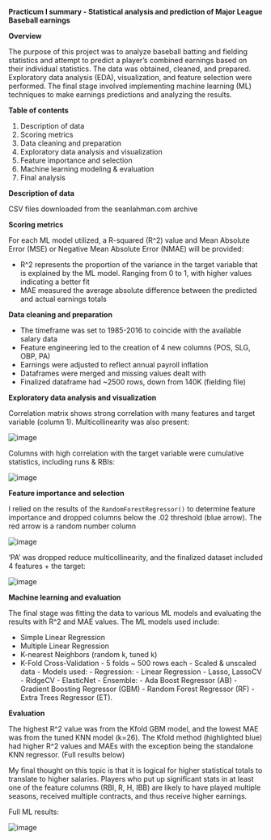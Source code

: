 **Practicum I summary - Statistical analysis and prediction of Major League Baseball earnings**

**Overview**

The purpose of this project was to analyze baseball batting and fielding statistics and attempt to predict a player’s combined earnings based on their individual statistics. The data was obtained, cleaned, and prepared. Exploratory data analysis (EDA), visualization, and feature selection were performed. The final stage involved implementing machine learning (ML) techniques to make earnings predictions and analyzing the results.

**Table of contents**

1.	Description of data
2.	Scoring metrics
3.	Data cleaning and preparation
4.	Exploratory data analysis and visualization
5.	Feature importance and selection
6.	Machine learning modeling & evaluation
7.	Final analysis

**Description of data**

CSV files downloaded from the seanlahman.com archive 

**Scoring metrics**

For each ML model utilized, a R-squared (R^2) value and Mean Absolute Error (MSE) or Negative Mean Absolute Error (NMAE) will be provided:
- R^2 represents the proportion of the variance in the target variable that is explained by the ML model. Ranging from 0 to 1, with higher values indicating a better fit
- MAE measured the average absolute difference between the predicted and actual earnings totals

**Data cleaning and preparation**

-	The timeframe was set to 1985-2016 to coincide with the available salary data
-	Feature engineering led to the creation of 4 new columns (POS, SLG, OBP, PA)
-	Earnings were adjusted to reflect annual payroll inflation
-	Dataframes were merged and missing values dealt with
-	Finalized dataframe had ~2500 rows, down from 140K (fielding file)

**Exploratory data analysis and visualization**

Correlation matrix shows strong correlation with many features and target variable (column 1). Multicollinearity was also present:

![image](https://user-images.githubusercontent.com/102693978/223831830-b62a7007-b7e4-4f91-b92d-c43f1528b587.png)

Columns with high correlation with the target variable were cumulative statistics, including runs & RBIs:

![image](https://user-images.githubusercontent.com/102693978/223832090-90416c5c-9d47-41d3-ba06-73984650d157.png)
 
**Feature importance and selection**

I relied on the results of the `RandomForestRegressor()` to determine feature importance and dropped columns below the .02 threshold (blue arrow). The red arrow is a random number column

![image](https://user-images.githubusercontent.com/102693978/223832163-29ab3ed3-3b6b-4e6e-b71c-ccf526d54862.png)
 
‘PA’ was dropped reduce multicollinearity, and the finalized dataset included 4 features + the target:

![image](https://user-images.githubusercontent.com/102693978/223832243-7e68474f-4515-48a7-a802-62f99815ef77.png)
 
**Machine learning and evaluation** 

The final stage was fitting the data to various ML models and evaluating the results with R^2 and MAE values. The ML models used include:

-	Simple Linear Regression
-	Multiple Linear Regression
-	K-nearest Neighbors (random k, tuned k)
-	K-Fold Cross-Validation 
        - 5 folds ~ 500 rows each
        - Scaled & unscaled data
        - Models used:
            - Regression:
                - Linear Regression
                - Lasso, LassoCV
                - RidgeCV
                - ElasticNet
            - Ensemble:
                - Ada Boost Regressor (AB)
                - Gradient Boosting Regressor (GBM)
                - Random Forest Regressor (RF)
                - Extra Trees Regressor (ET).
                
**Evaluation** 

The highest R^2 value was from the Kfold GBM model, and the lowest MAE was from the tuned KNN model (k=26). The Kfold method (highlighted blue) had higher R^2 values and MAEs with the exception being the standalone KNN regressor. (Full results below)

My final thought on this topic is that it is logical for higher statistical totals to translate to higher salaries. Players who put up significant stats in at least one of the feature columns (RBI, R, H, IBB) are likely to have played multiple seasons, received multiple contracts, and thus receive higher earnings. 

Full ML results:

![image](https://user-images.githubusercontent.com/102693978/223832685-c74ad551-274f-41af-b929-f9895e6b7dd1.png)
